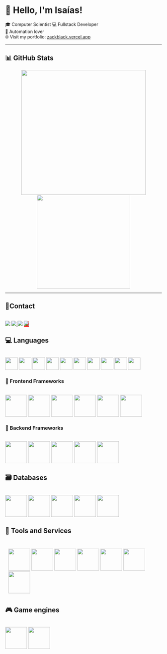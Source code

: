 
# 👋 Hello, I'm Isaías!

🎓 Computer Scientist
💻 Fullstack Developer  
🤖 Automation lover  
🌐 Visit my portfolio: [zackblack.vercel.app](https://zackblack.vercel.app)

---

## 📊 GitHub Stats

<div align="center">
  <img width="400px" src="https://github-readme-stats.vercel.app/api?username=isaias-silva&show_icons=true&title_color=fff&icon_color=79ff97&text_color=9f9f9f&bg_color=151515"/>
  <img width="300px" src="https://github-readme-stats.vercel.app/api/top-langs/?username=isaias-silva&layout=donut&title_color=fff&icon_color=79ff97&text_color=9f9f9f&bg_color=151515"/>
</div>

---

 
 ## 📲Contact
 <br>
  <a href="mailto:isaiasgarraeluta@gmail.com?" target="_blank"> <img src="https://img.shields.io/badge/Gmail-D14836?style=for-the-badge&logo=gmail&logoColor=white"/></a> 
  <a href="https://www.linkedin.com/in/isa%C3%ADas-santos-b8b2181a3/" target="_blank">
  <img src="https://img.shields.io/badge/LinkedIn-0077B5?style=for-the-badge&logo=linkedin&logoColor=white"/>
  </a>
  <a href="https://www.instagram.com/isaias.sanntoss/" target="_blank"><img src="https://img.shields.io/badge/Instagram-E4405F?style=for-the-badge&logo=instagram&logoColor=white"/></a>
 <a href="https://zackblack.vercel.app/" style="background:red" target="_blank">
 <img src="https://img.shields.io/badge/website-000000?style=for-the-badge&logo=About.me&logoColor=white"/>
 </a>
</div>

 <div >
  
  ## 💻 Languages
  <br>
 <img src="https://cdn.jsdelivr.net/gh/devicons/devicon/icons/html5/html5-original.svg" width="40px"/>
 <img src="https://cdn.jsdelivr.net/gh/devicons/devicon/icons/css3/css3-original.svg" width="40px" />
 <img src="https://cdn.jsdelivr.net/gh/devicons/devicon/icons/javascript/javascript-original.svg" width="40px" />
 <img src="https://cdn.jsdelivr.net/gh/devicons/devicon/icons/typescript/typescript-original.svg" width="40px" />
 <img src="https://cdn.jsdelivr.net/gh/devicons/devicon/icons/java/java-original-wordmark.svg" width="40px">
 <img src="https://cdn.jsdelivr.net/gh/devicons/devicon/icons/python/python-original.svg"  width="40px"/>
 <img src="https://miqh.gallerycdn.vsassets.io/extensions/miqh/vscode-language-rust/0.14.0/1536151476041/Microsoft.VisualStudio.Services.Icons.Default" width="40px"/>
 <img src="https://cdn.jsdelivr.net/gh/devicons/devicon/icons/cplusplus/cplusplus-original.svg" width="40px"/>
 <img src="https://cdn.jsdelivr.net/gh/devicons/devicon/icons/bash/bash-original.svg" width="40px"/>
 <img src="https://cdn.iconscout.com/icon/free/png-512/prolog-458170.png?w=256&f=avif" width="40px"/>
</div>
<div >

 ### 🎨 Frontend Frameworks
<br>
 <img src="https://cdn.jsdelivr.net/gh/devicons/devicon/icons/angularjs/angularjs-original.svg" width="70px" />
<img src="https://cdn.jsdelivr.net/gh/devicons/devicon/icons/react/react-original.svg" width="70px"/>
  <img src="https://d2nir1j4sou8ez.cloudfront.net/wp-content/uploads/2021/12/nextjs-boilerplate-logo.png" width="70px" />

<img src="https://cdn.jsdelivr.net/gh/devicons/devicon/icons/vuejs/vuejs-original.svg" width="70px" />
 <img src="https://cdn.jsdelivr.net/gh/devicons/devicon/icons/bootstrap/bootstrap-original.svg" width="70px" />
<img src="https://cdn.jsdelivr.net/gh/devicons/devicon@latest/icons/tailwindcss/tailwindcss-original.svg" width="70px"/>
          
</div>
<div>

 ###  🔧 Backend Frameworks

<br>
 <img src="https://cdn.jsdelivr.net/gh/devicons/devicon/icons/socketio/socketio-original.svg" width="70px" />
<img src="https://cdn.jsdelivr.net/gh/devicons/devicon/icons/express/express-original.svg" width="70px" />
<img src="https://cdn.jsdelivr.net/gh/devicons/devicon@latest/icons/nestjs/nestjs-original.svg" width="70px" />
<img src="https://cdn.jsdelivr.net/gh/devicons/devicon@latest/icons/spring/spring-original.svg" width="70px" />
<img src="https://cdn.jsdelivr.net/gh/devicons/devicon@latest/icons/quarkus/quarkus-original.svg" width="70px" />

 </div>
 <div >
 
  ## 🗃️ Databases

 <br>
  <img src="https://cdn.jsdelivr.net/gh/devicons/devicon/icons/mongodb/mongodb-plain-wordmark.svg" width="70px"/>
<img src="https://cdn.jsdelivr.net/gh/devicons/devicon/icons/mysql/mysql-original-wordmark.svg" width="70px" />
<img src="https://cdn.jsdelivr.net/gh/devicons/devicon/icons/sqlite/sqlite-original.svg" width="70px"/>
<img src="https://cdn.jsdelivr.net/gh/devicons/devicon@latest/icons/mariadb/mariadb-original-wordmark.svg" width="70px" />
<img src="https://cdn.jsdelivr.net/gh/devicons/devicon@latest/icons/postgresql/postgresql-plain-wordmark.svg" width="70px" />


 </div>
 <div >
 
  ##  🧰 Tools and Services
 
  <br>
  <div style="padding:10px">
  <img src="https://cdn.jsdelivr.net/gh/devicons/devicon/icons/redis/redis-original.svg" width="70px" />
  <img src="https://images.ctfassets.net/o7xu9whrs0u9/6qR4PTwCTfgl0tjfrz0lpy/819fecae70412dacb9b960b98f5fae3b/RabbitMQ-LOGO.png" width="70px" />
  <img src="https://cdn.jsdelivr.net/gh/devicons/devicon/icons/docker/docker-original-wordmark.svg" width="70px" />
  <img src="https://cdn.jsdelivr.net/gh/devicons/devicon@latest/icons/amazonwebservices/amazonwebservices-original-wordmark.svg" width="70px"/>
  <img src="https://cdn.jsdelivr.net/gh/devicons/devicon@latest/icons/nginx/nginx-original.svg" width="70px" />
  <img src="https://cdn.jsdelivr.net/gh/devicons/devicon@latest/icons/apache/apache-original-wordmark.svg" width="70px"/>
  <img src="https://cdn.jsdelivr.net/gh/devicons/devicon@latest/icons/heroku/heroku-plain.svg" width="70px"/>


</div>
 </div>
 <div >

  ## 🎮 Game engines
<br>
  <img src="https://cdn.jsdelivr.net/gh/devicons/devicon/icons/godot/godot-original.svg" width="70px"/>
  <img src="https://cdn.jsdelivr.net/gh/devicons/devicon@latest/icons/libgdx/libgdx-original.svg" width="70px" />


</div>








